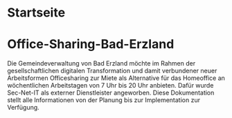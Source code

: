 # Startseite

# Office-Sharing-Bad-Erzland

Die Gemeindeverwaltung von Bad Erzland möchte im Rahmen der gesellschaftlichen digitalen Transformation und damit verbundener neuer Arbeitsformen Officesharing zur Miete als Alternative für das Homeoffice an wöchentlichen Arbeitstagen von 7 Uhr bis 20 Uhr anbieten.
Dafür wurde Sec-Net-IT als externer Dienstleister angeworben. Diese Dokumentation stellt alle Informationen von der Planung bis zur Implementation zur Verfügung.
